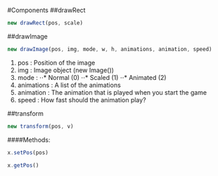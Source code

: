 #Components
##drawRect

```javascript
new drawRect(pos, scale)
```

##drawImage

```javascript
new drawImage(pos, img, mode, w, h, animations, animation, speed)
```

1. pos : Position of the image
2. img : Image object (new Image())
3. mode : 
⋅⋅* Normal (0)
⋅⋅* Scaled (1)
⋅⋅* Animated (2)
4. animations : A list of the animations
5. animation : The animation that is played when you start the game
6. speed : How fast should the animation play?

##transform

```javascript
new transform(pos, v)
```

####Methods:

```javascript
x.setPos(pos)
```

```javascript
x.getPos()
```
